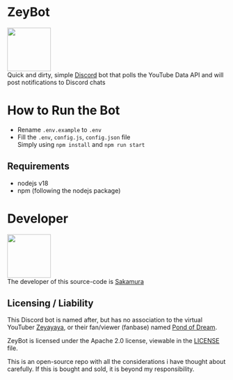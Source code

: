 # ZeyBot
<img src="https://yt3.googleusercontent.com/m_RK-tlTnywYzMBmYzoBKObBfKZA0PRD8-tNJn77sHJUalY_0vn0OIyleotjcgVXnqktb9QJ=s900-c-k-c0x00ffffff-no-rj" width="100" height="100"> <br>
Quick and dirty, simple [Discord](https://discord.com/) bot that polls the YouTube Data API and will post notifications to Discord chats

# How to Run the Bot
- Rename `.env.example` to `.env`
- Fill the `.env`, `config.js`, `config.json` file <br>
Simply using `npm install` and `npm run start`
## Requirements
- nodejs v18
- npm (following the nodejs package)

# Developer
<img src="https://cdn.discordapp.com/avatars/880055530721247253/d93f725297846fea6e05658d9c5b603b.png?size=2048" width="100" height="100"> <br>
The developer of this source-code is [Sakamura](https://discordapp.com/users/880055530721247253)
## Licensing / Liability
This Discord bot is named after, but has no association to the virtual YouTuber [Zeyayaya](https://www.youtube.com/@ZeyaHaize), or their fan/viewer (fanbase) named [Pond of Dream](https://discord.gg/xsKTqMmwmb).

ZeyBot is licensed under the Apache 2.0 license, viewable in the [LICENSE](https://github.com/Sakamuraa/ZeyBot/blob/main/LICENSE) file. 

This is an open-source repo with all the considerations i have thought about carefully. If this is bought and sold, it is beyond my responsibility.
